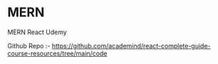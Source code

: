 # MERN

MERN React Udemy

Github Repo :- https://github.com/academind/react-complete-guide-course-resources/tree/main/code
